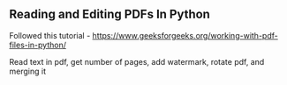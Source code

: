 ## Reading and Editing PDFs In Python

Followed this tutorial - https://www.geeksforgeeks.org/working-with-pdf-files-in-python/


Read text in pdf, get number of pages, add watermark, rotate pdf, and merging it